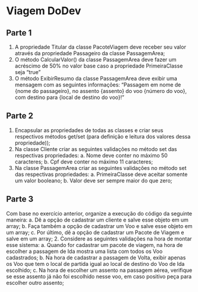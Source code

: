 # Viagem DoDev

## Parte 1

1. A propriedade Titular da classe PacoteViagem deve receber seu valor através da
propriedade Passageiro da classe PassagemArea;
2. O método CalcularValor() da classe PassagemArea deve fazer um acréscimo de
50% no valor base caso a propriedade PrimeiraClasse seja “true”
3. O método ExibirResumo da classe PassagemArea deve exibir uma mensagem com
as seguintes informações: “Passagem em nome de {nome do passageiro}, no
assento {assento} do voo {número do voo}, com destino para {local de destino do
voo}!”

## Parte 2

1. Encapsular as propriedades de todas as classes e criar seus respectivos métodos
get/set (para definição e leitura dos valores dessa propriedade));
2. Na classe Cliente criar as seguintes validações no método set das respectivas
propriedades:
a. Nome deve conter no máximo 50 caracteres;
b. Cpf deve conter no máximo 11 caracteres;
3. Na classe PassagemArea criar as seguintes validações no método set das
respectivas propriedades:
a. PrimeiraClasse deve aceitar somente um valor booleano;
b. Valor deve ser sempre maior do que zero;

## Parte 3

Com base no exercício anterior, organize a execução do código da seguinte
maneira:
a. Dê a opção de cadastrar um cliente e salve esse objeto em um array;
b. Faça também a opção de cadastrar um Voo e salve esse objeto em um
array;
c. Por último, dê a opção de cadastrar um Pacote de Viagem e salve em um
array;
2. Considere as seguintes validações na hora de montar esse sistema:
a. Quando for cadastrar um pacote de viagem, na hora de escolher a
passagem de Ida mostra uma lista com todos os Voo cadastrados;
b. Na hora de cadastrar a passagem de Volta, exibir apenas os Voo que tem o
local de partida igual ao local de destino do Voo de Ida escolhido;
c. Na hora de escolher um assento na passagem aérea, verifique se esse
assento já não foi escolhido nesse voo, em caso positivo peça para escolher
outro assento;